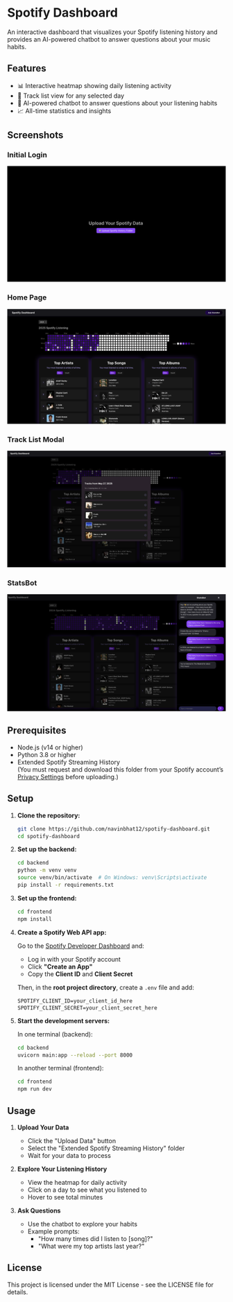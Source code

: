# Spotify Dashboard

An interactive dashboard that visualizes your Spotify listening history and provides an AI-powered chatbot to answer questions about your music habits.

## Features

- 📊 Interactive heatmap showing daily listening activity
- 🎵 Track list view for any selected day
- 🤖 AI-powered chatbot to answer questions about your listening habits
- 📈 All-time statistics and insights

## Screenshots

### Initial Login

![Initial Login](InitialLogin.png)

### Home Page

![Home Page](HomePage.png)

### Track List Modal

![Track List Modal](TrackListModal.png)

### StatsBot

![StatsBot](Statbot.png)

## Prerequisites

- Node.js (v14 or higher)
- Python 3.8 or higher
- Extended Spotify Streaming History  
  (You must request and download this folder from your Spotify account’s [Privacy Settings](https://www.spotify.com/account/privacy/) before uploading.)

## Setup

1. **Clone the repository:**

   ```bash
   git clone https://github.com/navinbhat12/spotify-dashboard.git
   cd spotify-dashboard
   ```

2. **Set up the backend:**

   ```bash
   cd backend
   python -m venv venv
   source venv/bin/activate  # On Windows: venv\Scripts\activate
   pip install -r requirements.txt
   ```

3. **Set up the frontend:**

   ```bash
   cd frontend
   npm install
   ```

4. **Create a Spotify Web API app:**

   Go to the [Spotify Developer Dashboard](https://developer.spotify.com/dashboard) and:

   - Log in with your Spotify account
   - Click **"Create an App"**
   - Copy the **Client ID** and **Client Secret**

   Then, in the **root project directory**, create a `.env` file and add:

   ```env
   SPOTIFY_CLIENT_ID=your_client_id_here
   SPOTIFY_CLIENT_SECRET=your_client_secret_here
   ```

5. **Start the development servers:**

   In one terminal (backend):

   ```bash
   cd backend
   uvicorn main:app --reload --port 8000
   ```

   In another terminal (frontend):

   ```bash
   cd frontend
   npm run dev
   ```

## Usage

1. **Upload Your Data**

   - Click the "Upload Data" button
   - Select the "Extended Spotify Streaming History" folder
   - Wait for your data to process

2. **Explore Your Listening History**

   - View the heatmap for daily activity
   - Click on a day to see what you listened to
   - Hover to see total minutes

3. **Ask Questions**

   - Use the chatbot to explore your habits
   - Example prompts:
     - "How many times did I listen to [song]?"
     - "What were my top artists last year?"

## License

This project is licensed under the MIT License - see the LICENSE file for details.
